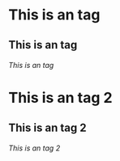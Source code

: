 # This is an tag
## This is an  tag
###### This is an tag
# This is an tag 2
## This is an tag 2 
###### This is an tag 2
